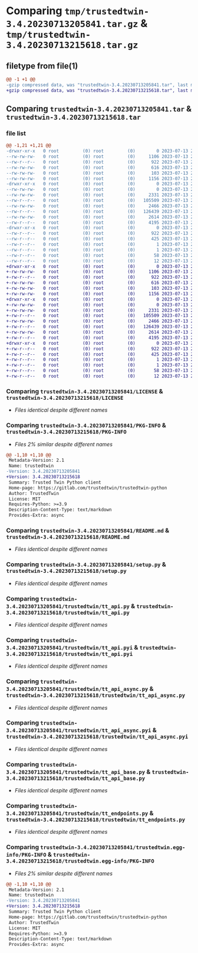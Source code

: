 # Comparing `tmp/trustedtwin-3.4.20230713205841.tar.gz` & `tmp/trustedtwin-3.4.20230713215618.tar.gz`

## filetype from file(1)

```diff
@@ -1 +1 @@
-gzip compressed data, was "trustedtwin-3.4.20230713205841.tar", last modified: Thu Jul 13 20:58:58 2023, max compression
+gzip compressed data, was "trustedtwin-3.4.20230713215618.tar", last modified: Thu Jul 13 21:56:36 2023, max compression
```

## Comparing `trustedtwin-3.4.20230713205841.tar` & `trustedtwin-3.4.20230713215618.tar`

### file list

```diff
@@ -1,21 +1,21 @@
-drwxr-xr-x   0 root         (0) root         (0)        0 2023-07-13 20:58:58.701361 trustedtwin-3.4.20230713205841/
--rw-rw-rw-   0 root         (0) root         (0)     1106 2023-07-13 20:58:38.000000 trustedtwin-3.4.20230713205841/LICENSE
--rw-r--r--   0 root         (0) root         (0)      922 2023-07-13 20:58:58.701361 trustedtwin-3.4.20230713205841/PKG-INFO
--rw-rw-rw-   0 root         (0) root         (0)      616 2023-07-13 20:58:38.000000 trustedtwin-3.4.20230713205841/README.md
--rw-rw-rw-   0 root         (0) root         (0)      103 2023-07-13 20:58:58.701361 trustedtwin-3.4.20230713205841/setup.cfg
--rw-rw-rw-   0 root         (0) root         (0)     1156 2023-07-13 20:58:38.000000 trustedtwin-3.4.20230713205841/setup.py
-drwxr-xr-x   0 root         (0) root         (0)        0 2023-07-13 20:58:58.699361 trustedtwin-3.4.20230713205841/trustedtwin/
--rw-rw-rw-   0 root         (0) root         (0)        0 2023-07-13 20:58:38.000000 trustedtwin-3.4.20230713205841/trustedtwin/__init__.py
--rw-rw-rw-   0 root         (0) root         (0)     2331 2023-07-13 20:58:38.000000 trustedtwin-3.4.20230713205841/trustedtwin/tt_api.py
--rw-r--r--   0 root         (0) root         (0)   105509 2023-07-13 20:58:58.000000 trustedtwin-3.4.20230713205841/trustedtwin/tt_api.pyi
--rw-rw-rw-   0 root         (0) root         (0)     2466 2023-07-13 20:58:38.000000 trustedtwin-3.4.20230713205841/trustedtwin/tt_api_async.py
--rw-r--r--   0 root         (0) root         (0)   126439 2023-07-13 20:58:58.000000 trustedtwin-3.4.20230713205841/trustedtwin/tt_api_async.pyi
--rw-rw-rw-   0 root         (0) root         (0)     2614 2023-07-13 20:58:38.000000 trustedtwin-3.4.20230713205841/trustedtwin/tt_api_base.py
--rw-r--r--   0 root         (0) root         (0)     4195 2023-07-13 20:58:58.000000 trustedtwin-3.4.20230713205841/trustedtwin/tt_endpoints.py
-drwxr-xr-x   0 root         (0) root         (0)        0 2023-07-13 20:58:58.701361 trustedtwin-3.4.20230713205841/trustedtwin.egg-info/
--rw-r--r--   0 root         (0) root         (0)      922 2023-07-13 20:58:58.000000 trustedtwin-3.4.20230713205841/trustedtwin.egg-info/PKG-INFO
--rw-r--r--   0 root         (0) root         (0)      425 2023-07-13 20:58:58.000000 trustedtwin-3.4.20230713205841/trustedtwin.egg-info/SOURCES.txt
--rw-r--r--   0 root         (0) root         (0)        1 2023-07-13 20:58:58.000000 trustedtwin-3.4.20230713205841/trustedtwin.egg-info/dependency_links.txt
--rw-r--r--   0 root         (0) root         (0)        1 2023-07-13 20:58:58.000000 trustedtwin-3.4.20230713205841/trustedtwin.egg-info/not-zip-safe
--rw-r--r--   0 root         (0) root         (0)       58 2023-07-13 20:58:58.000000 trustedtwin-3.4.20230713205841/trustedtwin.egg-info/requires.txt
--rw-r--r--   0 root         (0) root         (0)       12 2023-07-13 20:58:58.000000 trustedtwin-3.4.20230713205841/trustedtwin.egg-info/top_level.txt
+drwxr-xr-x   0 root         (0) root         (0)        0 2023-07-13 21:56:36.358293 trustedtwin-3.4.20230713215618/
+-rw-rw-rw-   0 root         (0) root         (0)     1106 2023-07-13 21:56:15.000000 trustedtwin-3.4.20230713215618/LICENSE
+-rw-r--r--   0 root         (0) root         (0)      922 2023-07-13 21:56:36.358293 trustedtwin-3.4.20230713215618/PKG-INFO
+-rw-rw-rw-   0 root         (0) root         (0)      616 2023-07-13 21:56:15.000000 trustedtwin-3.4.20230713215618/README.md
+-rw-rw-rw-   0 root         (0) root         (0)      103 2023-07-13 21:56:36.359293 trustedtwin-3.4.20230713215618/setup.cfg
+-rw-rw-rw-   0 root         (0) root         (0)     1156 2023-07-13 21:56:15.000000 trustedtwin-3.4.20230713215618/setup.py
+drwxr-xr-x   0 root         (0) root         (0)        0 2023-07-13 21:56:36.357293 trustedtwin-3.4.20230713215618/trustedtwin/
+-rw-rw-rw-   0 root         (0) root         (0)        0 2023-07-13 21:56:15.000000 trustedtwin-3.4.20230713215618/trustedtwin/__init__.py
+-rw-rw-rw-   0 root         (0) root         (0)     2331 2023-07-13 21:56:15.000000 trustedtwin-3.4.20230713215618/trustedtwin/tt_api.py
+-rw-r--r--   0 root         (0) root         (0)   105509 2023-07-13 21:56:35.000000 trustedtwin-3.4.20230713215618/trustedtwin/tt_api.pyi
+-rw-rw-rw-   0 root         (0) root         (0)     2466 2023-07-13 21:56:15.000000 trustedtwin-3.4.20230713215618/trustedtwin/tt_api_async.py
+-rw-r--r--   0 root         (0) root         (0)   126439 2023-07-13 21:56:36.000000 trustedtwin-3.4.20230713215618/trustedtwin/tt_api_async.pyi
+-rw-rw-rw-   0 root         (0) root         (0)     2614 2023-07-13 21:56:15.000000 trustedtwin-3.4.20230713215618/trustedtwin/tt_api_base.py
+-rw-r--r--   0 root         (0) root         (0)     4195 2023-07-13 21:56:35.000000 trustedtwin-3.4.20230713215618/trustedtwin/tt_endpoints.py
+drwxr-xr-x   0 root         (0) root         (0)        0 2023-07-13 21:56:36.358293 trustedtwin-3.4.20230713215618/trustedtwin.egg-info/
+-rw-r--r--   0 root         (0) root         (0)      922 2023-07-13 21:56:36.000000 trustedtwin-3.4.20230713215618/trustedtwin.egg-info/PKG-INFO
+-rw-r--r--   0 root         (0) root         (0)      425 2023-07-13 21:56:36.000000 trustedtwin-3.4.20230713215618/trustedtwin.egg-info/SOURCES.txt
+-rw-r--r--   0 root         (0) root         (0)        1 2023-07-13 21:56:36.000000 trustedtwin-3.4.20230713215618/trustedtwin.egg-info/dependency_links.txt
+-rw-r--r--   0 root         (0) root         (0)        1 2023-07-13 21:56:36.000000 trustedtwin-3.4.20230713215618/trustedtwin.egg-info/not-zip-safe
+-rw-r--r--   0 root         (0) root         (0)       58 2023-07-13 21:56:36.000000 trustedtwin-3.4.20230713215618/trustedtwin.egg-info/requires.txt
+-rw-r--r--   0 root         (0) root         (0)       12 2023-07-13 21:56:36.000000 trustedtwin-3.4.20230713215618/trustedtwin.egg-info/top_level.txt
```

### Comparing `trustedtwin-3.4.20230713205841/LICENSE` & `trustedtwin-3.4.20230713215618/LICENSE`

 * *Files identical despite different names*

### Comparing `trustedtwin-3.4.20230713205841/PKG-INFO` & `trustedtwin-3.4.20230713215618/PKG-INFO`

 * *Files 2% similar despite different names*

```diff
@@ -1,10 +1,10 @@
 Metadata-Version: 2.1
 Name: trustedtwin
-Version: 3.4.20230713205841
+Version: 3.4.20230713215618
 Summary: Trusted Twin Python client
 Home-page: https://gitlab.com/trustedtwin/trustedtwin-python
 Author: TrustedTwin
 License: MIT
 Requires-Python: >=3.9
 Description-Content-Type: text/markdown
 Provides-Extra: async
```

### Comparing `trustedtwin-3.4.20230713205841/README.md` & `trustedtwin-3.4.20230713215618/README.md`

 * *Files identical despite different names*

### Comparing `trustedtwin-3.4.20230713205841/setup.py` & `trustedtwin-3.4.20230713215618/setup.py`

 * *Files identical despite different names*

### Comparing `trustedtwin-3.4.20230713205841/trustedtwin/tt_api.py` & `trustedtwin-3.4.20230713215618/trustedtwin/tt_api.py`

 * *Files identical despite different names*

### Comparing `trustedtwin-3.4.20230713205841/trustedtwin/tt_api.pyi` & `trustedtwin-3.4.20230713215618/trustedtwin/tt_api.pyi`

 * *Files identical despite different names*

### Comparing `trustedtwin-3.4.20230713205841/trustedtwin/tt_api_async.py` & `trustedtwin-3.4.20230713215618/trustedtwin/tt_api_async.py`

 * *Files identical despite different names*

### Comparing `trustedtwin-3.4.20230713205841/trustedtwin/tt_api_async.pyi` & `trustedtwin-3.4.20230713215618/trustedtwin/tt_api_async.pyi`

 * *Files identical despite different names*

### Comparing `trustedtwin-3.4.20230713205841/trustedtwin/tt_api_base.py` & `trustedtwin-3.4.20230713215618/trustedtwin/tt_api_base.py`

 * *Files identical despite different names*

### Comparing `trustedtwin-3.4.20230713205841/trustedtwin/tt_endpoints.py` & `trustedtwin-3.4.20230713215618/trustedtwin/tt_endpoints.py`

 * *Files identical despite different names*

### Comparing `trustedtwin-3.4.20230713205841/trustedtwin.egg-info/PKG-INFO` & `trustedtwin-3.4.20230713215618/trustedtwin.egg-info/PKG-INFO`

 * *Files 2% similar despite different names*

```diff
@@ -1,10 +1,10 @@
 Metadata-Version: 2.1
 Name: trustedtwin
-Version: 3.4.20230713205841
+Version: 3.4.20230713215618
 Summary: Trusted Twin Python client
 Home-page: https://gitlab.com/trustedtwin/trustedtwin-python
 Author: TrustedTwin
 License: MIT
 Requires-Python: >=3.9
 Description-Content-Type: text/markdown
 Provides-Extra: async
```

